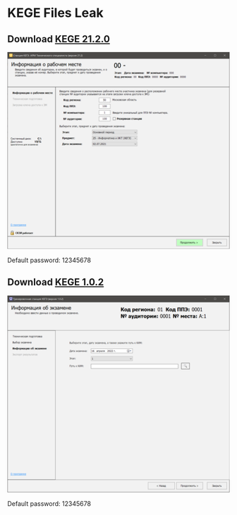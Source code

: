 # KEGE Files Leak

## Download [KEGE 21.2.0](https://github.com/MrGeRoI/KEGE-LEAK/releases/download/v21.2.0/kege21.2.0.zip)

![](client.png?raw=true)

Default password: 12345678

## Download [KEGE 1.0.2](https://github.com/MrGeRoI/KEGE-LEAK/releases/download/v1.0.2/kege1.0.2.zip)

![](tst.png?raw=true)

Default password: 12345678
